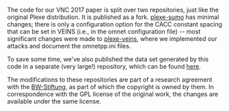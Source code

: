 
The code for our VNC 2017 paper is split over two repositories, just like the original Plexe distribution. It is published as a fork.
[plexe-sumo](https://github.com/vs-uulm/plexe-sumo/tree/vnc2017-cacc-attack-analysis) has minimal changes; there is only a configuration option for the CACC constant spacing that can be set in VEINS (i.e., in the omnet configuration file) -- most significant changes were made to [plexe-veins](https://github.com/vs-uulm/plexe-veins/tree/vnc2017-cacc-attack-analysis), where we implemented our attacks and document the omnetpp.ini files.

To save some time, we've also published the data set generated by this code in a separate (very large!) repository, which can be found [here](https://github.com/vs-uulm/vnc2017-CACC-data). 

The modifications to these repositories are part of a research agreement with the [BW-Stiftung](https://www.bwstiftung.de), as part of which the copyright is owned by them. In correspondence with the GPL license of the original work, the changes are available under the same license.

